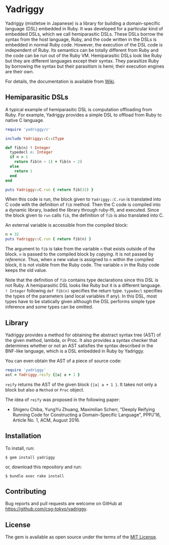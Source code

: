 # Yadriggy

Yadriggy (mistletoe in Japanese) is a library for building a
domain-specific language (DSL) embedded in Ruby.  It was developed for
a particular kind of embedded DSLs, which we call hemiparasitic DSLs.
These DSLs borrow the syntax from the host language, Ruby, and the
code written in the DSLs is embedded in normal Ruby code.  However,
the execution of the DSL code is independent of Ruby.  Its semantics
can be totally different from Ruby and the code can be run out of the
Ruby VM.  Hemiparasitic DSLs look like Ruby but they are different
languages except their syntax.
They parasitize Ruby by borrowing the syntax but their parasitism is
hemi; their execution engines are their own.

For details, the documentation is available from [Wiki](https://github.com/csg-tokyo/yadriggy/wiki).

## Hemiparasitic DSLs

A typical example of hemiparasitic DSL is computation offloading from
Ruby.  For example, Yadriggy provides a simple DSL to offload
from Ruby to native C language.

```ruby
require 'yadriggy/c'

include Yadriggy::C::CType

def fib(n) ! Integer
  typedecl n: Integer
  if n > 1
    return fib(n - 1) + fib(n - 2)
  else
    return 1
  end
end

puts Yadriggy::C.run { return fib(32) }
```

When this code is run, the block given to `Yadriggy::C.run` is
translated into C code with the definition of `fib` method.
Then the C code is compiled into a dynamic library, loaded the
library through ruby-ffi, and executed.  Since the block given to
`run` calls `fib`, the definition of `fib` is also translated
into C.

An external variable is accessible from the compiled block:

```ruby
n = 32
puts Yadriggy::C.run { return fib(n) }
```

The argument to `fib` is take from the variable `n` that exists
outside of the block.  `n` is passed to the compiled block by _copying_.
It is not passed by _reference_.  Thus, when a new value is assigned to
`n` within the compiled block, it is not visible from the Ruby code.
The variable `n` in the Ruby code keeps the old value.

Note that the definition of `fib` contains type declarations
since this DSL is not Ruby.
A hemiparasitic DSL looks like Ruby but it is a different language.
`! Integer` following `def fib(n)` specifies the return type.
`typedecl` specifies the types of the parameters (and local variables
if any).  In this DSL, most types have to be statically given
although the DSL performs simple type inference and some types
can be omitted.

## Library

Yadriggy provides a method for obtaining the abstract syntax tree (AST)
of the given method, lambda, or Proc.
It also provides a syntax checker that determines whether or not an AST
satisfies the syntax described in the BNF-like language, which is
a DSL embedded in Ruby by Yadriggy.

You can even obtain the AST of a piece of source code:

```ruby
require 'yadriggy'
ast = Yadriggy.reify {|a| a + 1 }
```

`reify` returns the AST of the given block `{|a| a + 1 }`.
It takes not only a block but also a `Method` or `Proc` object.

The idea of `reify` was proposed in the following paper:

- Shigeru Chiba, YungYu Zhuang, Maximilian Scherr, "Deeply Reifying Running Code for Constructing a Domain-Specific Language", PPPJ'16, Article No. 1, ACM, August 2016.

## Installation

To install, run:

    $ gem install yadriggy

or, download this repository and run:

    $ bundle exec rake install

## Contributing

Bug reports and pull requests are welcome on GitHub at https://github.com/csg-tokyo/yadriggy.


## License

The gem is available as open source under the terms of the [MIT License](http://opensource.org/licenses/MIT).
